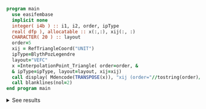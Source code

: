 ```fortran
program main
  use easifembase
  implicit none
  integer( i4b ) :: i1, i2, order, ipType
  real( dfp ), allocatable :: x(:,:), xij(:, :)
  CHARACTER( 20 ) :: layout
  order=5
  xij = RefTriangleCoord("UNIT")
  ipType=BlythPozLegendre
  layout="VEFC"
  x =InterpolationPoint_Triangle( order=order, &
  & ipType=ipType, layout=layout, xij=xij)
  call display( Mdencode(TRANSPOSE(x)), "xij (order="//tostring(order)//")=" )
  call blanklines(nol=2)
end program main
```

<details>
<summary>See results</summary>
<div>

xij (order=5)=

|  |  |
|  --- |  --- |
| -1.85037E-16 | -1.85037E-16 |
| 1 | -1.85037E-16 |
| -1.85037E-16 | 1 |
| 0.11747 | -1.4803E-16 |
| 0.35738 | -3.70074E-17 |
| 0.64262 | -3.70074E-17 |
| 0.88253 | -1.29526E-16 |
| 0.88253 | 0.11747 |
| 0.64262 | 0.35738 |
| 0.35738 | 0.64262 |
| 0.11747 | 0.88253 |
| -1.29526E-16 | 0.88253 |
| -3.70074E-17 | 0.64262 |
| -3.70074E-17 | 0.35738 |
| -1.4803E-16 | 0.11747 |
| 0.15829 | 0.15829 |
| 0.68343 | 0.15829 |
| 0.15829 | 0.68343 |
| 0.4133 | 0.17339 |
| 0.4133 | 0.4133 |
| 0.17339 | 0.4133 |

</div>
</details>
